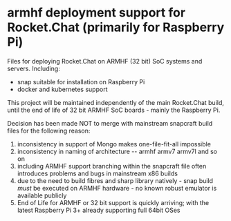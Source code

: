 # armhf deployment support for Rocket.Chat  (primarily for Raspberry Pi)

Files for deploying Rocket.Chat on ARMHF (32 bit) SoC systems and servers.   Including:

* snap suitable for installation on Raspberry Pi
* docker and kubernetes support 

This project will be maintained independently of the main Rocket.Chat build, until the end of life of 32 bit ARMHF SoC boards - mainly the Raspberry Pi.

Decision has been made NOT to merge with mainstream snapcraft build files for the following reason:

1) inconsistency in support of Mongo makes one-file-fit-all impossible
2) inconsistency in naming of architecture --  armhf  armv7  armv7l and so on
3) including ARMHF support branching within the snapcraft file often introduces problems and bugs in mainstream x86 builds
4) due to the need to build fibres and sharp library natively - snap build *must* be executed on ARMHF hardware - no known robust emulator is available publicly 
5) End of Life for ARMHF or 32 bit support is quickly arriving; with the latest Raspberry Pi 3+ already supporting full 64bit OSes

